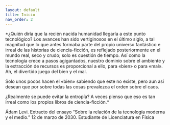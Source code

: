 ```yaml
---
layout: default
title: Inicio
nav_order: 2
---
```


*¿Quién diría que la recién nacida humanidad llegaría a este punto tecnológico? Los avances han sido vertiginosos en el último siglo, a tal magnitud que lo que antes formaba parte del propio universo fantástico e irreal de las historias de ciencia-ficción, es reflejado posteriormente en el mundo real, seco y crudo; solo es cuestión de tiempo.
Así como la tecnología crece a pasos agigantados, nuestro dominio sobre el ambiente y la extracción de recursos es proporcional a ello, para «bien» o para «mal».  Ah, el divertido juego del bien y el mal.

Solo unos pocos hacen el «bien» sabiendo que este no existe, pero aun así desean que por sobre todas las cosas prevalezca el orden sobre el caos.

¿Realmente se puede evitar la entropía? A veces pienso que eso es tan irreal como los propios libros de ciencia-ficción.*


Ádam Levi.
Extracto del ensayo “Sobre la relación de la tecnología moderna y el medio.”
12 de marzo de 2030. Estudiante de Licenciatura en Física
